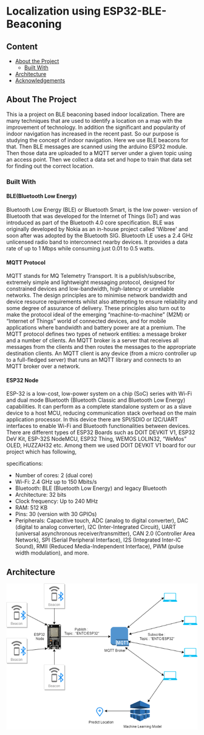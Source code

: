 # Localization using ESP32-BLE-Beaconing

## Content

* [About the Project](#about-the-project)
  * [Built With](#built-with)
* [Architecture](#Architecture)
* [Acknowledgements](#acknowledgements)


<!-- ABOUT THE PROJECT -->
## About The Project
 This ia a project on BLE beaconing based indoor localization. There are many techniques that are used to identify a location on a map with the improvement of
technology. In addition the significant and popularity of indoor navigation has increased in the
recent past. So our purpose is studying the concept of indoor navigation. Here we use BLE beacons
for that. Then BLE messages are scanned using the arduino ESP32 module. Then those data are
uploaded to a MQTT server under a given topic using an access point. Then we collect a data set
and hope to train that data set for finding out the correct location.

### Built With

#### BLE(Bluetooth Low Energy)
Bluetooth Low Energy (BLE) or Bluetooth Smart, is the low power- version of Bluetooth that was
developed for the Internet of Things (IoT) and was introduced as part of the Bluetooth 4.0 core
specification. BLE was originally developed by Nokia as an in-house project called 'Wibree' and
soon after was adopted by the Bluetooth SIG. Bluetooth LE uses a 2.4 GHz unlicensed radio band
to interconnect nearby devices. It provides a data rate of up to 1 Mbps while consuming just 0.01
to 0.5 watts.

#### MQTT Protocol
MQTT stands for MQ Telemetry Transport. It is a publish/subscribe, extremely simple and
lightweight messaging protocol, designed for constrained devices and low-bandwidth,
high-latency or unreliable networks. The design principles are to minimise network bandwidth and
device resource requirements whilst also attempting to ensure reliability and some degree of
assurance of delivery. These principles also turn out to make the protocol ideal of the emerging
“machine-to-machine” (M2M) or “Internet of Things” world of connected devices, and for mobile
applications where bandwidth and battery power are at a premium. The MQTT protocol defines
two types of network entities: a message broker and a number of clients. An MQTT broker is a
server that receives all messages from the clients and then routes the messages to the appropriate
destination clients. An MQTT client is any device (from a micro controller up to a full-fledged
server) that runs an MQTT library and connects to an MQTT broker over a network.

#### ESP32 Node
ESP-32 is a low-cost, low-power system on a chip (SoC) series with Wi-Fi and dual mode Bluetooth
(Bluetooth Classic and Bluetooth Low Energy) capabilities. It can perform as a complete
standalone system or as a slave device to a host MCU, reducing communication stack overhead on
the main application processor. In this device there are SPI/SDIO or I2C/UART interfaces to enable
Wi-Fi and Bluetooth functionalities between devices. There are different types of ESP32 Boards
such as DOIT DEVKIT V1, ESP32 DeV Kit, ESP-32S NodeMCU, ESP32 Thing, WEMOS LOLIN32,
“WeMos” OLED, HUZZAH32 etc. Among them we used DOIT DEVKIT V1 board for our project
which has following,

specifications:
*  Number of cores: 2 (dual core)
*  Wi-Fi: 2.4 GHz up to 150 Mbits/s
*  Bluetooth: BLE (Bluetooth Low Energy) and legacy Bluetooth
*  Architecture: 32 bits
*  Clock frequency: Up to 240 MHz
*  RAM: 512 KB
*  Pins: 30 (version with 30 GPIOs)
*  Peripherals: Capacitive touch, ADC (analog to digital converter), DAC (digital
to analog converter), I2C (Inter-Integrated Circuit), UART (universal asynchronous
receiver/transmitter), CAN 2.0 (Controller Area Network), SPI (Serial Peripheral
Interface), I2S (Integrated Inter-IC Sound), RMII (Reduced Media-Independent
Interface), PWM (pulse width modulation), and more.

## Architecture
![architecture](Architecture.png)










